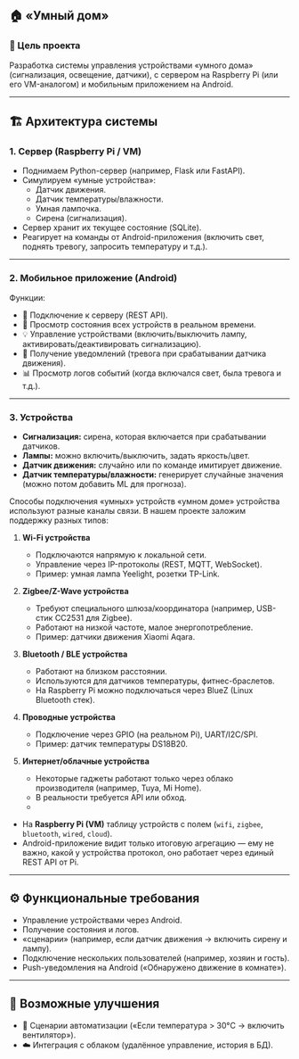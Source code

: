 ## 🏠 «Умный дом» 
### 🎯 Цель проекта

Разработка системы управления  устройствами «умного дома» (сигнализация, освещение, датчики), с сервером на Raspberry Pi (или его VM-аналогом) и мобильным приложением на Android.

---

## 🏗 Архитектура системы

### 1. Сервер (Raspberry Pi / VM)

- Поднимаем Python-сервер (например, Flask или FastAPI).    
- Симулируем «умные устройства»:    
    - Датчик движения.        
    - Датчик температуры/влажности.        
    - Умная лампочка.        
    - Сирена (сигнализация).        
- Сервер хранит их текущее состояние (SQLite).    
- Реагирует на команды от Android-приложения (включить свет, поднять тревогу, запросить температуру и т.д.).    
   
---
### 2. Мобильное приложение (Android)
Функции:
- 📡 Подключение к серверу (REST API).    
- 👀 Просмотр состояния всех устройств в реальном времени.    
- 💡 Управление устройствами (включить/выключить лампу, активировать/деактивировать сигнализацию).    
- 🔔 Получение уведомлений (тревога при срабатывании датчика движения).    
- 📊 Просмотр логов событий (когда включался свет, была тревога и т.д.).    
---

### 3. Устройства

- **Сигнализация:** сирена, которая включается при срабатывании датчиков.    
- **Лампы:** можно включить/выключить, задать яркость/цвет.    
- **Датчик движения:** случайно или по команде имитирует движение.    
- **Датчик температуры/влажности:** генерирует случайные значения (можно потом добавить ML для прогноза).

Способы подключения «умных» устройств
«умном доме» устройства используют разные каналы связи. В нашем проекте заложим поддержку разных типов:

1. **Wi-Fi устройства**    
    - Подключаются напрямую к локальной сети.        
    - Управление через IP-протоколы (REST, MQTT, WebSocket).        
    - Пример: умная лампа Yeelight, розетки TP-Link.        
     
2. **Zigbee/Z-Wave устройства**    
    - Требуют специального шлюза/координатора (например, USB-стик CC2531 для Zigbee).        
    - Работают на низкой частоте, малое энергопотребление.        
    - Пример: датчики движения Xiaomi Aqara.        
     
3. **Bluetooth / BLE устройства**    
    - Работают на близком расстоянии.        
    - Используются для датчиков температуры, фитнес-браслетов.        
    - На Raspberry Pi можно подключаться через BlueZ (Linux Bluetooth стек).     
4. **Проводные устройства**    
    - Подключение через GPIO (на реальном Pi), UART/I2C/SPI.        
    - Пример: датчик температуры DS18B20.  
5. **Интернет/облачные устройства**
    - Некоторые гаджеты работают только через облако производителя (например, Tuya, Mi Home).
    - В реальности требуется API или обход.
    - 
- На **Raspberry Pi (VM)**  таблицу устройств с полем (`wifi`, `zigbee`, `bluetooth`, `wired`, `cloud`).    
- Android-приложение видит только итоговую агрегацию — ему не важно, какой у устройства протокол, оно работает через единый REST API от Pi.    
---
## ⚙️ Функциональные требования
- Управление устройствами через Android.    
- Получение состояния и логов.
- «сценарии» (например, если датчик движения → включить сирену и лампу).    
- Подключение нескольких пользователей (например, хозяин и гость).
- Push-уведомления на Android («Обнаружено движение в комнате»).  

---
## 🚀 Возможные улучшения
- 🤖 Сценарии автоматизации («Если температура > 30°C → включить вентилятор»).    
- ☁️ Интеграция с облаком (удалённое управление, история в БД).    

